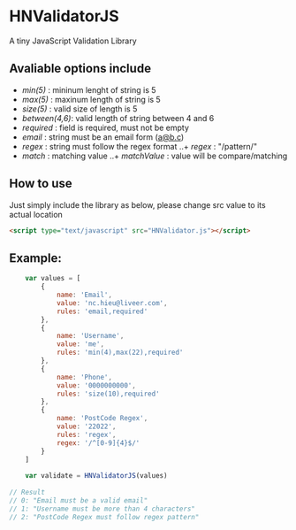 # HNValidatorJS #
A tiny JavaScript Validation Library

## Avaliable options include ##
 - _min(5)_     : mininum lenght of string is 5
 - _max(5)_     : maxinum length of string is 5
 - _size(5)_    : valid size of length is 5
 - _between(4,6)_: valid length of string between 4 and 6
 - _required_   : field is required, must not be empty
 - _email_      : string must be an email form (a@b.c)
 - _regex_      : string must follow the regex format
 ..+ _regex_     : "/pattern/"
 - _match_      : matching value
 ..+ _matchValue_ : value will be compare/matching
    
## How to use ##
Just simply include the library as below, please change src value to its actual location
```html
<script type="text/javascript" src="HNValidator.js"></script>
```
## Example: ##
```javascript
    var values = [
        {
            name: 'Email',
            value: 'nc.hieu@liveer.com',
            rules: 'email,required'
        },
        {
            name: 'Username',
            value: 'me',
            rules: 'min(4),max(22),required'
        },
        {
            name: 'Phone',
            value: '0000000000',
            rules: 'size(10),required'
        },
        {
            name: 'PostCode Regex',
            value: '22022',
            rules: 'regex',
            regex: '/^[0-9]{4}$/'
        }
    ]
    
    var validate = HNValidatorJS(values)
    
// Result
// 0: "Email must be a valid email"
// 1: "Username must be more than 4 characters"
// 2: "PostCode Regex must follow regex pattern"
```
